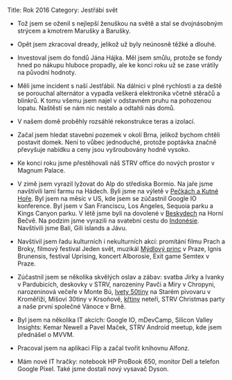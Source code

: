 Title: Rok 2016
Category: Jestřábí svět

- Tož jsem se oženil s nejlepší ženuškou na světě a stal se dvojnásobným strýcem a kmotrem Marušky a Barušky.

- Opět jsem zkracoval dready, jelikož už byly neúnosně těžké a dlouhé.

- Investoval jsem do fondů Jána Hájka. Měl jsem smůlu, protože se fondy hned po nákupu hluboce propadly, ale ke konci roku už se zase vrátily na původní hodnoty.

- Měli jsme incident s naší Jestřábií. Na dálnici v plné rychlosti a za deště se porouchal alternátor a vypadla veškerá elektronika včetně stěračů a blinkrů. K tomu všemu jsem najel v odstavném pruhu na pohozenou lopatu. Naštěstí se nám nic nestalo a odtahli nás domů.

- V našem domě proběhly rozsáhlé rekonstrukce teras a izolací.

- Začal jsem hledat stavební pozemek v okolí Brna, jelikož bychom chtěli postavit domek. Není to vůbec jednoduché, protože poptávka značně převyšuje nabídku a ceny jsou vyšroubovány hodně vysoko.

- Ke konci roku jsme přestěhovali náš STRV office do nových prostor v Magnum Palace.

- V zimě jsem vyrazil lyžovat do Alp do střediska Bormio. Na jaře jsme navštívili lamí farmu na Hádech. Byli jsme na výletě v [Pečkách a Kutné Hoře](http://janie.8bit.cz/na-skok-v-praze/). Byl jsem na měsíc v US, kde jsem se zúčastnil Google IO konference. Byl jsem v San Franciscu, Los Angeles, Sequoia parku a Kings Canyon parku. V létě jsme byli na dovolené v [Beskydech](http://janie.8bit.cz/beskyde-beskyde/) na Horní Bečvě. Na podzim jsme vyrazili na svatební cestu do [Indonésie](http://janie.8bit.cz/category/cesty-po-indonesii/). Navštívili jsme Bali, Gili islands a Jávu.

- Navštívil jsem řadu kulturních i nekulturních akcí: promítání filmu Prach a Broky, filmový festival Jeden svět, muzikál [Mýdlový princ](http://janie.8bit.cz/na-skok-v-praze/) v Praze, Ignis Brunensis, festival Uprising, koncert Alborosie, Exit game Semtex v Praze.

- Zúčastnil jsem se několika skvělých oslav a zábav: svatba Jirky a Ivanky v Pardubicích, deskovky v STRV, narozeniny Pavči a Miry v Chropyni, narozeninová večeře v Monte Bú, [Ivety 50tiny](http://janie.8bit.cz/podzim-v-obrazech-2/) na Starém pivovaru v Kroměříži, Míšovi 30tiny v Krsoňově, [křtiny](http://janie.8bit.cz/podzim-v-obrazech-2/) neteří, STRV Christmas party a naše první společné Vánoce v Brně.

- Byl jsem na několika IT akcích: Google IO, mDevCamp, Silicon Valley Insights: Kemar Newell a Pavel Maček, STRV Android meetup, kde jsem přednášel o MVVM.

- Pracoval jsem na aplikaci Flip a začal tvořit knihovnu Alfonz.

- Mám nové IT hračky: notebook HP ProBook 650, monitor Dell a telefon Google Pixel. Také jsme dostali nový vysavač Dyson.
